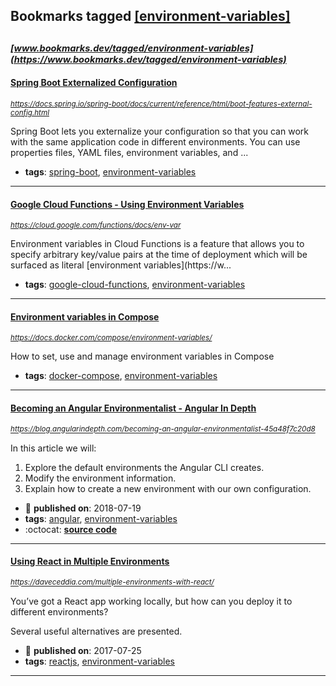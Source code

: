 ## Bookmarks tagged [[environment-variables]](https://www.bookmarks.dev?q=[environment-variables])

_<sup><sup>[www.bookmarks.dev/tagged/environment-variables](https://www.bookmarks.dev/tagged/environment-variables)</sup></sup>_
---
#### [Spring Boot Externalized Configuration](https://docs.spring.io/spring-boot/docs/current/reference/html/boot-features-external-config.html)
_<sup>https://docs.spring.io/spring-boot/docs/current/reference/html/boot-features-external-config.html</sup>_

Spring Boot lets you externalize your configuration so that you can work with the same application code in different environments. You can use properties files, YAML files, environment variables, and ...
* **tags**: [spring-boot](../tagged/spring-boot.md), [environment-variables](../tagged/environment-variables.md)
---
#### [Google Cloud Functions - Using Environment Variables](https://cloud.google.com/functions/docs/env-var)
_<sup>https://cloud.google.com/functions/docs/env-var</sup>_

Environment variables in Cloud Functions is a feature that allows you to specify arbitrary key/value pairs at the time of deployment which will be surfaced as literal [environment variables](https://w...
* **tags**: [google-cloud-functions](../tagged/google-cloud-functions.md), [environment-variables](../tagged/environment-variables.md)
---
#### [Environment variables in Compose](https://docs.docker.com/compose/environment-variables/)
_<sup>https://docs.docker.com/compose/environment-variables/</sup>_

How to set, use and manage environment variables in Compose
* **tags**: [docker-compose](../tagged/docker-compose.md), [environment-variables](../tagged/environment-variables.md)
---
#### [Becoming an Angular Environmentalist - Angular In Depth](https://blog.angularindepth.com/becoming-an-angular-environmentalist-45a48f7c20d8)
_<sup>https://blog.angularindepth.com/becoming-an-angular-environmentalist-45a48f7c20d8</sup>_

In this article we will:
1. Explore the default environments the Angular CLI creates.
2. Modify the environment information.
3. Explain how to create a new environment with our own configuration.
* :calendar: **published on**: 2018-07-19
* **tags**: [angular](../tagged/angular.md), [environment-variables](../tagged/environment-variables.md)
* :octocat: **[source code](https://github.com/t-palmer/ng-configuration)**
---
#### [Using React in Multiple Environments](https://daveceddia.com/multiple-environments-with-react/)
_<sup>https://daveceddia.com/multiple-environments-with-react/</sup>_

You’ve got a React app working locally, but how can you deploy it to different environments?

Several useful alternatives are presented. 
* :calendar: **published on**: 2017-07-25
* **tags**: [reactjs](../tagged/reactjs.md), [environment-variables](../tagged/environment-variables.md)
---
